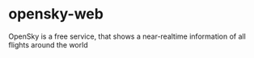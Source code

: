 # opensky-web
OpenSky is a free service, that shows a near-realtime information of all flights around the world
